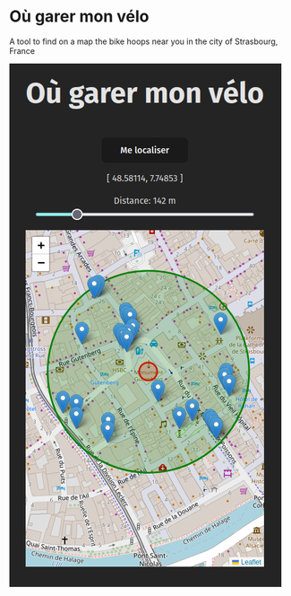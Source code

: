 # Où garer mon vélo
A tool to find on a map the bike hoops near you in the city of Strasbourg, France

![garer mon vélo](garermonvelo.png)

